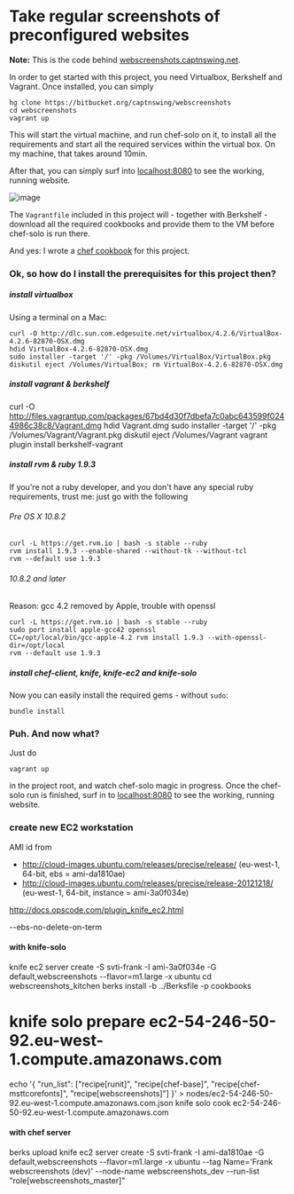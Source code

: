 # Take regular screenshots of preconfigured websites

**Note:** This is the code behind [webscreenshots.captnswing.net](http://webscreenshots.captnswing.net).

In order to get started with this project, you need Virtualbox, Berkshelf and Vagrant. Once installed, you can simply

    hg clone https://bitbucket.org/captnswing/webscreenshots
    cd webscreenshots
    vagrant up

This will start the virtual machine, and run chef-solo on it, to install all the requirements and start all the required services within the virtual box. On my machine, that takes around 10min.

After that, you can simply surf into [localhost:8080](http://localhost:8080) to see the working, running website.

![image](https://raw.github.com/captnswing/webscreenshots/master/webscreenshots.png)

The `Vagrantfile` included in this project will - together with Berkshelf - download all the required cookbooks and provide them to the VM before chef-solo is run there.

And yes: I wrote a [chef cookbook](https://github.com/captnswing/chef-webscreenshots) for this project.

### Ok, so how do I install the prerequisites for this project then?

##### install virtualbox

Using a terminal on a Mac:

    curl -O http://dlc.sun.com.edgesuite.net/virtualbox/4.2.6/VirtualBox-4.2.6-82870-OSX.dmg
    hdid VirtualBox-4.2.6-82870-OSX.dmg
    sudo installer -target '/' -pkg /Volumes/VirtualBox/VirtualBox.pkg
    diskutil eject /Volumes/VirtualBox; rm VirtualBox-4.2.6-82870-OSX.dmg

##### install vagrant & berkshelf

curl -O http://files.vagrantup.com/packages/67bd4d30f7dbefa7c0abc643599f0244986c38c8/Vagrant.dmg
hdid Vagrant.dmg
sudo installer -target '/' -pkg /Volumes/Vagrant/Vagrant.pkg
diskutil eject /Volumes/Vagrant
vagrant plugin install berkshelf-vagrant

##### install rvm & ruby 1.9.3

If you're not a ruby developer, and you don't have any special ruby requirements, trust me: just go with the following

###### Pre OS X 10.8.2

    curl -L https://get.rvm.io | bash -s stable --ruby
    rvm install 1.9.3 --enable-shared --without-tk --without-tcl
    rvm --default use 1.9.3

###### 10.8.2 and later

Reason: gcc 4.2 removed by Apple, trouble with openssl

    curl -L https://get.rvm.io | bash -s stable --ruby
    sudo port install apple-gcc42 openssl
    CC=/opt/local/bin/gcc-apple-4.2 rvm install 1.9.3 --with-openssl-dir=/opt/local
    rvm --default use 1.9.3

##### install chef-client, knife, knife-ec2 and knife-solo

Now you can easily install the required gems - without `sudo`:

    bundle install

### Puh. And now what?

Just do

    vagrant up

in the project root, and watch chef-solo magic in progress. Once the chef-solo run is finished, surf in to [localhost:8080](http://localhost:8080) to see the working, running website.

### create new EC2 workstation

AMI id from

* http://cloud-images.ubuntu.com/releases/precise/release/
  (eu-west-1, 64-bit, ebs = ami-da1810ae)
* http://cloud-images.ubuntu.com/releases/precise/release-20121218/
  (eu-west-1, 64-bit, instance = ami-3a0f034e)

http://docs.opscode.com/plugin_knife_ec2.html

--ebs-no-delete-on-term

#### with knife-solo

knife ec2 server create -S svti-frank -I ami-3a0f034e -G default,webscreenshots --flavor=m1.large -x ubuntu
cd webscreenshots_kitchen
berks install -b ../Berksfile -p cookbooks
# knife solo prepare ec2-54-246-50-92.eu-west-1.compute.amazonaws.com
echo '{ "run_list": ["recipe[runit]", "recipe[chef-base]", "recipe[chef-msttcorefonts]", "recipe[webscreenshots]"] }' > nodes/ec2-54-246-50-92.eu-west-1.compute.amazonaws.com.json
knife solo cook ec2-54-246-50-92.eu-west-1.compute.amazonaws.com

#### with chef server

berks upload
knife ec2 server create -S svti-frank -I ami-da1810ae -G default,webscreenshots --flavor=m1.large -x ubuntu --tag Name='Frank webscreenshots (dev)' --node-name webscreenshots_dev --run-list "role[webscreenshots_master]"

